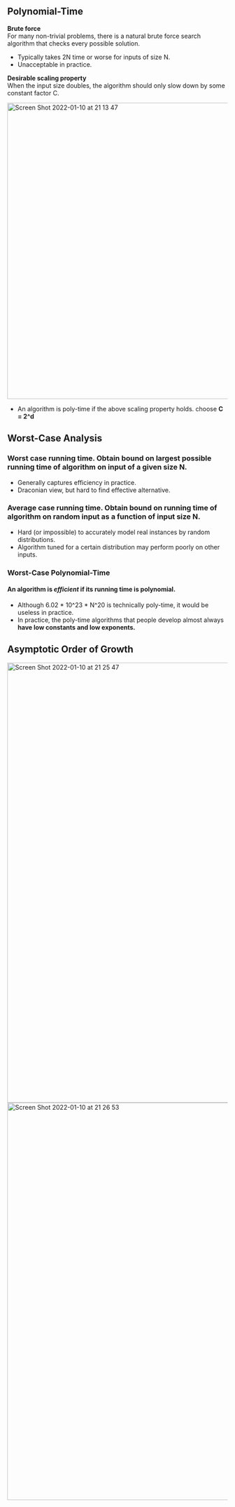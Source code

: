 ## Polynomial-Time

**Brute force**  
For many non-trivial problems, there is a natural brute force search algorithm that checks every possible solution.
-  Typically takes 2N time or worse for inputs of size N.
- Unacceptable in practice.

**Desirable scaling property**  
When the input size doubles, the algorithm should only slow down by some constant factor C. 


<img width="675" alt="Screen Shot 2022-01-10 at 21 13 47" src="https://user-images.githubusercontent.com/37787994/148880012-ae183724-94d2-4cb0-af3c-2d8b0dde998d.png">

- An algorithm is poly-time if the above scaling property holds. choose **C = 2^d**  

## Worst-Case Analysis
### Worst case running time.  Obtain bound on largest possible running time of algorithm on input of a given size N.
- Generally captures efficiency in practice.
- Draconian view, but hard to find effective alternative. 

### Average case running time. Obtain bound on running time of algorithm on **random** input as a function of input size N.
- Hard (or impossible) to accurately model real instances by random distributions.
- Algorithm tuned for a certain distribution may perform poorly on other inputs.

### Worst-Case Polynomial-Time  
#### An algorithm is **_efficient_** if its running time is polynomial.
- Although 6.02 * 10^23 * N^20 is technically poly-time, it would be useless in practice.
- In practice, the poly-time algorithms that people develop almost always **have low constants and low exponents.**

## Asymptotic Order of Growth
<img width="1003" alt="Screen Shot 2022-01-10 at 21 25 47" src="https://user-images.githubusercontent.com/37787994/148880963-cfea9c71-45e6-4e18-81ec-7a2c452a166c.png">
<img width="906" alt="Screen Shot 2022-01-10 at 21 26 53" src="https://user-images.githubusercontent.com/37787994/148881064-0464744c-83bb-4883-9eba-9160f54e70d4.png">

